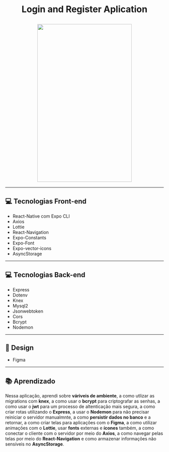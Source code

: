 <h1 align='center'>Login and Register Aplication</h1>

<h2 align='center'>
    <img src='frontend/src/assets/login-and-register-video.gif' width='300' height='500'>
</h2>

---

## 💻 Tecnologias Front-end

- React-Native com Expo CLI
- Axios
- Lottie
- React-Navigation
- Expo-Constants
- Expo-Font
- Expo-vector-icons
- AsyncStorage

---

## 💻 Tecnologias Back-end

- Express
- Dotenv
- Knex
- Mysql2
- Jsonwebtoken
- Cors
- Bcrypt
- Nodemon

---

## 🎨 Design

- Figma

---

## 📚 Aprendizado

Nessa aplicação, aprendi sobre **váriveis de ambiente**, a como utlizar as migrations com **knex**, a como usar o **bcrypt** para criptografar as senhas, a como usar o **jwt** para um processo de altenticação mais segura, a como criar rotas utilizando o **Express**, a usar o **Nodemon** para não precisar reiniciar o servidor manualmnte, a como **persistir dados no banco** e a retornar, a como criar telas para aplicações com o **Figma**, a como utilizar animações com o **Lottie**, usar **fonts** externas e **ícones** também, a como conectar o cliente com o servidor por meio do **Axios**, a como navegar pelas telas por meio do **React-Navigation** e como armazenar informações não sensíveis no **AsyncStorage**. 




